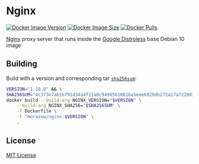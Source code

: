 # Nginx

[![Docker Image Version][version-badge]][hub-link]
[![Docker Image Size][size-badge]][hub-link]
[![Docker Pulls][pulls-badge]][hub-link]

[Nginx][nginx] proxy server that runs inside the [Google Distroless][distroless]
base Debian 10 image.

## Building

Build with a version and corresponding tar [`sha256sum`][tars]:

```sh
VERSION="1.18.0" && \
SHA256SUM="4c373e7ab5bf91d34a4f11a0c9496561061ba5eee6020db272a17a7228d35f99" && \
docker build --build-arg NGINX_VERSION="$VERSION" \
    --build-arg NGINX_SHA256="$SHA256SUM" \
    -f Dockerfile \
    -t "morazow/nginx:$VERSION" \
    .
```

## License

[MIT License](LICENSE)

[nginx]: https://nginx.org/
[tars]: https://nginx.org/en/download.html
[distroless]: https://github.com/GoogleContainerTools/distroless
[pulls-badge]: https://img.shields.io/docker/pulls/morazow/nginx.svg?style=flat-square&logo=docker
[size-badge]: https://img.shields.io/docker/image-size/morazow/nginx.svg?style=flat-square&logo=docker
[version-badge]: https://img.shields.io/docker/v/morazow/nginx.svg?style=flat-square&logo=docker
[hub-link]: https://hub.docker.com/r/morazow/nginx
